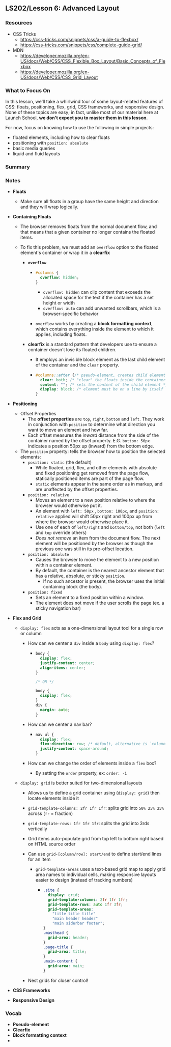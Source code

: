 ## LS202/Lesson 6: Advanced Layout

### Resources

* CSS Tricks
  * https://css-tricks.com/snippets/css/a-guide-to-flexbox/
  * https://css-tricks.com/snippets/css/complete-guide-grid/
* MDN
  * https://developer.mozilla.org/en-US/docs/Web/CSS/CSS_Flexible_Box_Layout/Basic_Concepts_of_Flexbox
  * https://developer.mozilla.org/en-US/docs/Web/CSS/CSS_Grid_Layout

### What to Focus On

In this lesson, we'll take a whirlwind tour of some layout-related features of CSS: floats, positioning, flex, grid, CSS frameworks, and responsive design. None of these topics are easy; in fact, unlike most of our material here at Launch School, **we don't expect you to master them in this lesson**.

For now, focus on knowing how to use the following in simple projects:

* floated elements, including how to clear floats
* positioning with `position: absolute`
* basic media queries
* liquid and fluid layouts

### Summary
### Notes

* **Floats**

  * Make sure all floats in a group have the same height and direction and they will wrap logically.

* **Containing Floats**

  * The browser removes floats from the normal document flow, and that means that a given container no longer contains the floated items.

  * To fix this problem, we must add an `overflow` option to the floated element's container or wrap it in a **clearfix**

    * **`overflow`**

      * ```css
        #columns {
          overflow: hidden;
        }
        ```

        * `overflow: hidden` can clip content that exceeds the allocated space for the text if the container has a set height or width
        * `overflow: auto` can add unwanted scrollbars, which is a browser-specific behavior

      * `overflow` works by creating a **block formatting context**, which contains everything inside the element to which it applies, including floats.

    * **clearfix** is a standard pattern that developers use to ensure a container doesn't lose its floated children.

      * It employs an invisible block element as the last child element of the container and the `clear` property.

      * ```css
        #columns::after {/* pseudo-element, creates child element at end of element */
          clear: both; /* "clear" the floats inside the container */
          content: ""; /* sets the content of the child element */
          display: block; /* element must be on a line by itself */
        }
        ```

* **Positioning**

  * Offset Properties
    * The **offset properties** are `top`, `right`, `bottom` and `left`. They work in conjunction with `position` to determine what direction you want to move an element and how far.
    * Each offset measures the *inward* distance from the side of the container named by the offset property. E.G. `bottom: 50px` indicates a position 50px up (inward) from the bottom edge.
  * The `position` property: tells the browser how to position the selected elements:
    * `position: static` (the default)
      * While floated, grid, flex, and other elements with absolute and fixed positioning get removed from the page flow, statically positioned items are part of the page flow.
      * `static` elements appear in the same order as in markup, and are unaffected by the offset properties.
    * `position: relative`
      * Moves an element to a new position relative to where the browser would otherwise put it.
      * An element with `left: 50px` , `bottom: 100px`, and `position: relative` applied will shift 50px right and 100px up from where the browser would otherwise place it.
      * Use one of each of `left/right` and `bottom/top`, not both (`left` and `top` override others)
      * *Does not remove* an item from the document flow. The next element will be positioned by the browser as though the previous one was still in its pre-offset location.
    * `position: absolute`
      * Causes the browser to move the element to a new position within a container element.
      * By default, the container is the nearest ancestor element that has a relative, absolute, or sticky `position`.
        * If no such ancestor is present, the browser uses the initial containing block (the body).
    * `position: fixed`
      * Sets an element to a fixed position within a window.
      * The element does not move if the user scrolls the page (ex. a sticky navigation bar)

* **Flex and Grid**

  * `display: flex` acts as a one-dimensional layout tool for a single row or column

    * How can we center a `div` inside a `body` using `display: flex`?

      * ```css
        body {
          display: flex;
          justify-content: center;
          align-items: center;
        }
        
        /* OR */
        
        body {
          display: flex;
        }
        div {
          margin: auto;
        }
        ```

    * How can we center a nav bar?

      * ```css
        nav ul {
          display: flex;
          flex-direction: row; /* default, alternative is `column` */
          justify-content: space-around;
        }
        ```

    * How can we change the order of elements inside a `flex` box? 

      * By setting the `order` property, ex: `order: -1`

  * `display: grid` is better suited for two-dimensional layouts

    * Allows us to define a grid container using (`display: grid`) then locate elements inside it

    * `grid-template-columns: 2fr 1fr 1fr`: splits grid into `50% 25% 25%` across (`fr` = fraction)

    * `grid-template-rows: 1fr 1fr 1fr`: splits the grid into 3rds vertically

    * Grid items auto-populate grid from top left to bottom right based on HTML source order

    * Can use `grid-[column/row]: start/end` to define start/end lines for an item

      * `grid-template-areas` uses a text-based grid map to apply grid area names to individual cells, making responsive layouts easier to design (instead of tracking numbers)

        * ```css
          .site {
            display: grid;
            grid-template-columns: 2fr 1fr 1fr;
            grid-template-rows: auto 1fr 3fr;
            grid-template-areas:
              "title title title"
              "main header header"
              "main siderbar footer";
          }
          .masthead {
            grid-area: header;
          }
          .page-title {
            grid-area: title;
          }
          .main-content {
            grid-area: main;
          }
          ```

    * Nest grids for closer control!

* **CSS Frameworks**

* **Responsive Design**

### Vocab

* **Pseudo-element**
* **Clearfix**
* **Block formatting context**
* 

